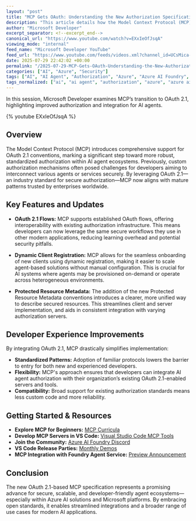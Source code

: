 ```yaml
---
layout: "post"
title: "MCP Gets OAuth: Understanding the New Authorization Specification"
description: "This article details how the Model Context Protocol (MCP) now utilizes OAuth 2.1 conventions, enhancing authorization and integration for AI agent ecosystems. It covers the adoption of established OAuth flows, dynamic client registration, and Protected Resource Metadata, simplifying the developer experience and improving compatibility with existing authorization servers."
author: "Microsoft Developer"
excerpt_separator: <!--excerpt_end-->
canonical_url: "https://www.youtube.com/watch?v=EXxIeOfJsqA"
viewing_mode: "internal"
feed_name: "Microsoft Developer YouTube"
feed_url: "https://www.youtube.com/feeds/videos.xml?channel_id=UCsMica-v34Irf9KVTh6xx-g"
date: 2025-07-29 22:42:02 +00:00
permalink: "/2025-07-29-MCP-Gets-OAuth-Understanding-the-New-Authorization-Specification.html"
categories: ["AI", "Azure", "Security"]
tags: ["AI", "AI Agent", "Authorization", "Azure", "Azure AI Foundry", "Cloud Computing", "Dev", "Development", "Dynamic Client Registration", "Integration", "MCP", "Microsoft", "Model Context Protocol", "OAuth 2.1", "Protected Resource Metadata", "Security", "Tech", "Technology", "Videos", "Visual Studio Code"]
tags_normalized: ["ai", "ai agent", "authorization", "azure", "azure ai foundry", "cloud computing", "dev", "development", "dynamic client registration", "integration", "mcp", "microsoft", "model context protocol", "oauth 2 dot 1", "protected resource metadata", "security", "tech", "technology", "videos", "visual studio code"]
---
```


In this session, Microsoft Developer examines MCP’s transition to OAuth 2.1, highlighting improved authorization and integration for AI agents.<!--excerpt_end-->

{% youtube EXxIeOfJsqA %}

## Overview

The Model Context Protocol (MCP) introduces comprehensive support for OAuth 2.1 conventions, marking a significant step toward more robust, standardized authorization within AI agent ecosystems. Previously, custom authorization mechanisms often posed challenges for developers aiming to interconnect various agents or services securely. By leveraging OAuth 2.1—an industry standard for secure authorization—MCP now aligns with mature patterns trusted by enterprises worldwide.

## Key Features and Updates

- **OAuth 2.1 Flows:**
  MCP supports established OAuth flows, offering interoperability with existing authorization infrastructure. This means developers can now leverage the same secure workflows they use in other modern applications, reducing learning overhead and potential security pitfalls.

- **Dynamic Client Registration:**
  MCP allows for the seamless onboarding of new clients using dynamic registration, making it easier to scale agent-based solutions without manual configuration. This is crucial for AI systems where agents may be provisioned on-demand or operate across heterogeneous environments.

- **Protected Resource Metadata:**
  The addition of the new Protected Resource Metadata conventions introduces a clearer, more unified way to describe secured resources. This streamlines client and server implementation, and aids in consistent integration with varying authorization servers.

## Developer Experience Improvements

By integrating OAuth 2.1, MCP drastically simplifies implementation:

- **Standardized Patterns:** Adoption of familiar protocols lowers the barrier to entry for both new and experienced developers.
- **Flexibility:** MCP's approach ensures that developers can integrate AI agent authorization with their organization’s existing OAuth 2.1-enabled servers and tools.
- **Compatibility:** Broad support for existing authorization standards means less custom code and more reliability.

## Getting Started & Resources

- **Explore MCP for Beginners:** [MCP Curricula](https://aka.ms/mcp-for-beginners)
- **Develop MCP Servers in VS Code:** [Visual Studio Code MCP Tools](https://code.visualstudio.com/mcp)
- **Join the Community:** [Azure AI Foundry Discord](https://aka.ms/azureaifoundry/discord)
- **VS Code Release Parties:** [Monthly Demos](https://aka.ms/VSCode/Live)
- **MCP Integration with Foundry Agent Service:** [Preview Announcement](https://devblogs.microsoft.com/foundry/announcing-model-context-protocol-support-preview-in-azure-ai-foundry-agent-service/)

## Conclusion

The new OAuth 2.1-based MCP specification represents a promising advance for secure, scalable, and developer-friendly agent ecosystems—especially within Azure AI solutions and Microsoft platforms. By embracing open standards, it enables streamlined integrations and a broader range of use cases for modern AI applications.
